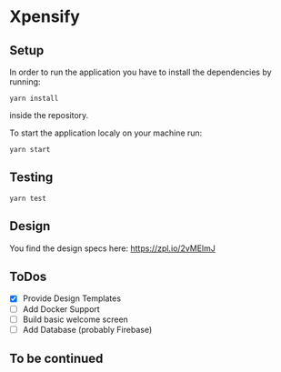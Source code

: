 # Xpensify

## Setup

In order to run the application you have to install the dependencies by running:

`yarn install`

inside the repository.


To start the application localy on your machine run:

`yarn start`

## Testing

`yarn test`


## Design

You find the design specs here: https://zpl.io/2vMElmJ

## ToDos

- [x] Provide Design Templates
- [ ] Add Docker Support 
- [ ] Build basic welcome screen
- [ ] Add Database (probably Firebase)

## To be continued
